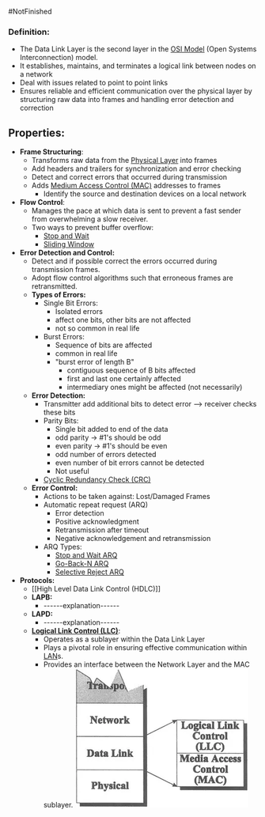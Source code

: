 #NotFinished 
### Definition:
- The Data Link Layer is the second layer in the [OSI Model](OSI%20Model.md) (Open Systems Interconnection) model.
- It establishes, maintains, and terminates a logical link between nodes on a network
- Deal with issues related to point to point links
- Ensures reliable and efficient communication over the physical layer by structuring raw data into frames and handling error detection and correction
## Properties:
-  **Frame Structuring**:    
	- Transforms raw data from the [Physical Layer](Physical%20Layer.md) into frames
	- Add headers and trailers for synchronization and error checking
	- Detect and correct errors that occurred during transmission
	- Adds [Medium Access Control (MAC)](Medium%20Access%20Control%20(MAC).md) addresses to frames
		- Identify the source and destination devices on a local network
- **Flow Control**: 
	- Manages the pace at which data is sent to prevent a fast sender from overwhelming a slow receiver. 
	- Two ways to prevent buffer overflow:
		- [Stop and Wait](Stop%20and%20Wait.md)
		- [Sliding Window](Sliding%20Window.md)
- **Error Detection and Control:**
	- Detect and if possible correct the errors occurred  during  transmission frames.
	- Adopt flow control algorithms such that erroneous frames are retransmitted.
	- **Types of Errors:**
		- Single Bit Errors:
			- Isolated errors
			- affect one bits, other bits are not affected
			- not so common in real life
		- Burst Errors:
			- Sequence of bits are affected
			- common in real life
			- "burst error of length B"
				- contiguous sequence of B bits affected
				- first and last one certainly affected
				- intermediary ones might be affected (not necessarily)
	- **Error Detection:**
		- Transmitter add additional bits to detect error --> receiver checks these bits
		- Parity  Bits:
			- Single bit added to end of the data
			- odd parity -> #1's should be odd
			- even parity -> #1's should be even
			- odd number of errors detected
			- even number of bit errors cannot be detected
			- Not useful
		- [Cyclic Redundancy Check (CRC)](Cyclic%20Redundancy%20Check%20(CRC).md)
	- **Error Control:**
		- Actions to be taken against: Lost/Damaged Frames
		- Automatic repeat request (ARQ)
			- Error detection
			- Positive acknowledgment
			- Retransmission after timeout
			- Negative acknowledgement and retransmission
		- ARQ Types:
			- [Stop and Wait ARQ](Stop%20and%20Wait%20ARQ.md)
			- [Go-Back-N ARQ](Go-Back-N%20ARQ.md)
			- [Selective Reject ARQ](Selective%20Reject%20ARQ.md)
- **Protocols:**
	- [[High Level Data Link Control (HDLC)]]
	- **LAPB:**
		- ------explanation------
	- **LAPD:**
		- ------explanation------
	- **[Logical Link Control (LLC)](Logical%20Link%20Control%20(LLC).md)**:
		- Operates as a sublayer within the Data Link Layer
		- Plays a pivotal role in ensuring effective communication within [LAN](LAN.md)s.
		- Provides an interface between the Network Layer and the MAC sublayer.
![](Attachments/DataLinkConstruct.png)